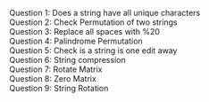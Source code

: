 Question 1: Does a string have all unique characters\
Question 2: Check Permutation of two strings\
Question 3: Replace all spaces with %20\
Question 4: Palindrome Permutation\
Question 5: Check is a string is one edit away\
Question 6: String compression\
Question 7: Rotate Matrix\
Question 8: Zero Matrix\
Question 9: String Rotation
